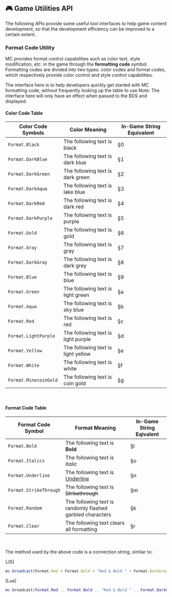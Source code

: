 ## 🎮 Game Utilities API

The following APIs provide some useful tool interfaces to help game content development, so that the development efficiency can be improved to a certain extent.

### Format Code Utility

MC provides format control capabilities such as color text, style modification, etc. in the game through the **formatting code** symbol. Formatting codes are divided into two types: color codes and format codes, which respectively provide color control and style control capabilities.

The interface here is to help developers quickly get started with MC formatting code, without frequently looking up the table to use
Note: The interface here will only have an effect when passed to the BDS and displayed.

#### Color Code Table

| Color Code Symbols        | Color Meaning          | In-Game String Equivalent |
| ------------------------- | ----------------------- | ------------------ |
| `Format.Black`            | The following text is black     | §0                 |
| `Format.DarkBlue`         | The following text is dark blue   | §1 |
| `Format.DarkGreen`        | The following text is dark green    | §2|
| `Format.DarkAqua`         | The following text is lake blue   | §3|
| `Format.DarkRed`          | The following text is dark red   | §4|
| `Format.DarkPurple`       | The following text is purple     | §5|
| `Format.Gold`             | The following text is gold     | §6|
| `Format.Gray`             | The following text is gray     | §7|
| `Format.DarkGray`         | The following text is dark grey   | §8|
| `Format.Blue`             | The following text is blue     | §9|
| `Format.Green`            | The following text is light green   | §a|
| `Format.Aqua`             | The following text is sky blue   | §b|
| `Format.Red`              | The following text is red   | §c|
| `Format.LightPurple`      | The following text is light purple   | §d|
| `Format.Yellow`           | The following text is light yellow    | §e|
| `Format.White`            | The following text is white     | §f|
| `Format.MinecoinGold`     | The following text is coin gold | §g|

<br>

#### Format Code Table

| Format Code Symbol     | Format Meaning              | In-Game String Eqivalent |
| ---------------------- | ------------------------------- | ------------------ |
| `Format.Bold`          | The following text is **Bold**| §l |
| `Format.Italics`       | The following text is *Italic*| §o|
| `Format.Underline`     | The following text is <u>Underline</u>| §n|
| `Format.StrikeThrough` | The following text is ~~Strikethrough~~         | §m  |
| `Format.Random`        | The following text is randomly flashed garbled characters | §k  |
| `Format.Clear`         | The following text clears all formatting| §r |

<br>

The method used by the above code is a connection string, similar to:

[JS]
```javascript
mc.broadcast(Format.Red + Format.Bold + "Red & Bold " + Format.DarkGreen + Format.Underline + "DarkGreen & Underline" + Format.Clear + "Clear");
```
[Lua]
```lua
mc.broadcast(Format.Red .. Format.Bold .. "Red & Bold " .. Format.DarkGreen .. Format.Underline .. "DarkGreen & Underline" .. Format.Clear .. "Clear")
```